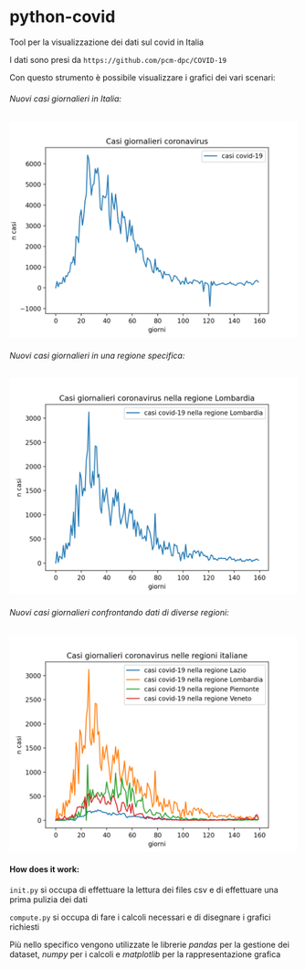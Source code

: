 # python-covid
Tool per la visualizzazione dei dati sul covid in Italia


I dati sono presi da ```https://github.com/pcm-dpc/COVID-19```

Con questo strumento è possibile visualizzare i grafici dei vari scenari:

###### Nuovi casi giornalieri in Italia:
![Alt text](./img/Figure_1.png?raw=true)

###### Nuovi casi giornalieri in una regione specifica:
![Alt text](./img/Figure_Lombardia.png?raw=true)

###### Nuovi casi giornalieri confrontando dati di diverse regioni:
![Alt text](./img/Figure_Lazio_Lomb_Pie_Venet.png?raw=true)

#### How does it work:

```init.py``` si occupa di effettuare la lettura dei files csv e di effettuare una prima pulizia dei dati

```compute.py``` si occupa di fare i calcoli necessari e di disegnare i grafici richiesti

Più nello specifico vengono utilizzate le librerie *pandas* per la gestione dei dataset, *numpy* per i calcoli e *matplotlib* per la rappresentazione grafica